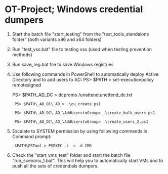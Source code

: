 # OT-Project; Windows credential dumpers

1. Start the batch file "start_testing" from the "test_tools_standalone folder" (both variants x86 and x64 folders)

2. Run "test_vss.bat" file to testing vss (used when testing prevention methods)

3. Run save_reg.bat file to save Windows registries

4. Use following commands in PowerShell  to automatically deploy Active Directory and to add users to AD:
PS> $PATH > set-executionpolicy remotesigned
	
	PS> $PATH\_AD_DC > dcpromo /unattend:unettend_dc.txt

        PS> $PATH\_AD_DC\_AD_> .\ou_create.ps1

        PS> $PATH\_AD_DC\_AD_\AddUserstoGroup> .\create_bulk_users.ps1

        PS> $PATH\_AD_DC\_AD_\AddUserstoGroup> .\create_users_2.ps1


5. Escalate to SYSTEM permission by using following commands in Command prompt:

        $PATH\PSTool > PSEXEC -i -s -d CMD        

6. Check the "start_vms_test" folder and start the batch file "run_scenario_1.bat". This will help you to automatically start VMs and to push all the sets of credendials dumpers.
